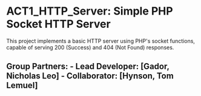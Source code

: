 # ACT1_HTTP_Server: Simple PHP Socket HTTP Server 

This project implements a basic HTTP server using PHP's socket functions, capable of 
serving 200 (Success) and 404 (Not Found) responses. 

## Group Partners: - **Lead Developer:** [Gador, Nicholas Leo] - **Collaborator:** [Hynson, Tom Lemuel]
